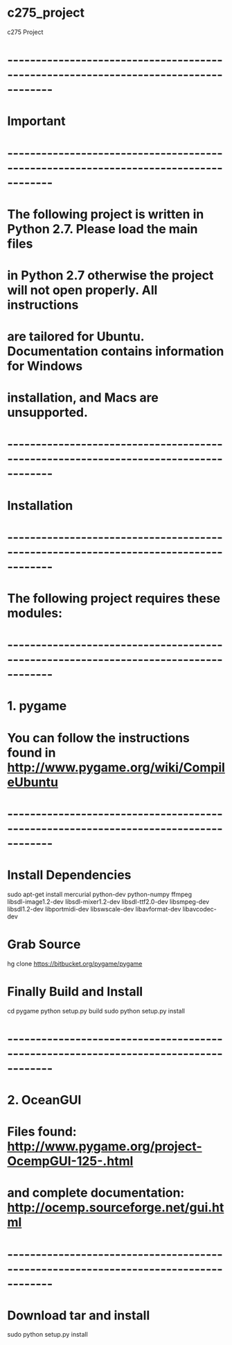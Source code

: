 c275_project
============

c275 Project

# ------------------------------------------------------------------------------------
# Important
# ------------------------------------------------------------------------------------
# The following project is written in Python 2.7. Please load the main files
# in Python 2.7 otherwise the project will not open properly. All instructions 
# are tailored for Ubuntu. Documentation contains information for Windows
# installation, and Macs are unsupported.

# ------------------------------------------------------------------------------------
# Installation
# ------------------------------------------------------------------------------------
# The following project requires these modules:
# ------------------------------------------------------------------------------------
# 1. pygame
# You can follow the instructions found in  http://www.pygame.org/wiki/CompileUbuntu
# ------------------------------------------------------------------------------------

# Install Dependencies
sudo apt-get install mercurial python-dev python-numpy ffmpeg \
    libsdl-image1.2-dev libsdl-mixer1.2-dev libsdl-ttf2.0-dev libsmpeg-dev \
    libsdl1.2-dev  libportmidi-dev libswscale-dev libavformat-dev libavcodec-dev
 
# Grab Source
hg clone https://bitbucket.org/pygame/pygame
 
# Finally Build and Install
cd pygame
python setup.py build
sudo python setup.py install

# ------------------------------------------------------------------------------------
# 2. OceanGUI
# Files found: http://www.pygame.org/project-OcempGUI-125-.html
# and complete documentation: http://ocemp.sourceforge.net/gui.html
# ------------------------------------------------------------------------------------

# Download tar and install
sudo python setup.py install
